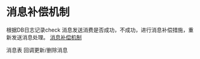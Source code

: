 # 消息补偿机制
根据DB日志记录check 消息发送消费是否成功，不成功，进行消息补偿措施，重新发送消息处理。
[消息补偿机制](https://www.cnblogs.com/flyrock/p/8859203.html) 

消息表 
回调更新/删除消息

